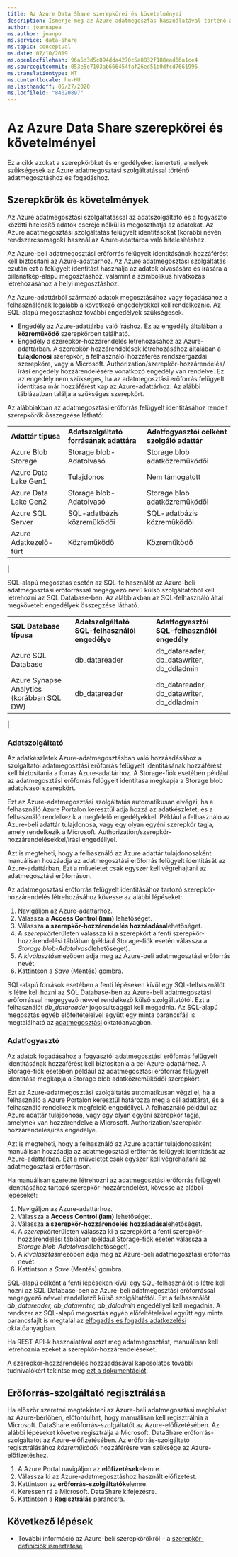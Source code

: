 ```yaml
---
title: Az Azure Data Share szerepkörei és követelményei
description: Ismerje meg az Azure-adatmegosztás használatával történő adatmegosztáshoz és az adatfogadáshoz szükséges engedélyeket.
author: joannapea
ms.author: joanpo
ms.service: data-share
ms.topic: conceptual
ms.date: 07/10/2019
ms.openlocfilehash: 96a5d3d5c894dda4270c5a8832f188ead56a1ce4
ms.sourcegitcommit: 053e5e7103ab666454faf26ed51b0dfcd7661996
ms.translationtype: MT
ms.contentlocale: hu-HU
ms.lasthandoff: 05/27/2020
ms.locfileid: "84020897"
---
```

# <a name="roles-and-requirements-for-azure-data-share"></a>Az Azure Data Share szerepkörei és követelményei 

Ez a cikk azokat a szerepköröket és engedélyeket ismerteti, amelyek szükségesek az Azure adatmegosztási szolgáltatással történő adatmegosztáshoz és fogadáshoz. 

## <a name="roles-and-requirements"></a>Szerepkörök és követelmények

Az Azure adatmegosztási szolgáltatással az adatszolgáltató és a fogyasztó közötti hitelesítő adatok cseréje nélkül is megoszthatja az adatokat. Az Azure adatmegosztási szolgáltatás felügyelt identitásokat (korábbi nevén rendszercsomagok) használ az Azure-adattárba való hitelesítéshez. 

Az Azure-beli adatmegosztási erőforrás felügyelt identitásának hozzáférést kell biztosítani az Azure-adattárhoz. Az Azure adatmegosztási szolgáltatás ezután ezt a felügyelt identitást használja az adatok olvasására és írására a pillanatkép-alapú megosztáshoz, valamint a szimbolikus hivatkozás létrehozásához a helyi megosztáshoz. 

Az Azure-adattárból származó adatok megosztásához vagy fogadásához a felhasználónak legalább a következő engedélyekkel kell rendelkeznie. Az SQL-alapú megosztáshoz további engedélyek szükségesek.

* Engedély az Azure-adattárba való íráshoz. Ez az engedély általában a **közreműködő** szerepkörben található.
* Engedély a szerepkör-hozzárendelés létrehozásához az Azure-adattárban. A szerepkör-hozzárendelések létrehozásához általában a **tulajdonosi** szerepkör, a felhasználói hozzáférés rendszergazdai szerepköre, vagy a Microsoft. Authorization/szerepkör-hozzárendelés/írási engedély hozzárendelésére vonatkozó engedély van rendelve. Ez az engedély nem szükséges, ha az adatmegosztási erőforrás felügyelt identitása már hozzáférést kap az Azure-adattárhoz. Az alábbi táblázatban találja a szükséges szerepkört.

Az alábbiakban az adatmegosztási erőforrás felügyelt identitásához rendelt szerepkörök összegzése látható:

| |  |  |
|---|---|---|
|**Adattár típusa**|**Adatszolgáltató forrásának adattára**|**Adatfogyasztói célként szolgáló adattár**|
|Azure Blob Storage| Storage blob-Adatolvasó | Storage blob adatközreműködői
|Azure Data Lake Gen1 | Tulajdonos | Nem támogatott
|Azure Data Lake Gen2 | Storage blob-Adatolvasó | Storage blob adatközreműködői
|Azure SQL Server | SQL-adatbázis közreműködői | SQL-adatbázis közreműködői
|Azure Adatkezelő-fürt | Közreműködő | Közreműködő
|

SQL-alapú megosztás esetén az SQL-felhasználót az Azure-beli adatmegosztási erőforrással megegyező nevű külső szolgáltatóból kell létrehozni az SQL Database-ben. Az alábbiakban az SQL-felhasználó által megkövetelt engedélyek összegzése látható.

| |  |  |
|---|---|---|
|**SQL Database típusa**|**Adatszolgáltató SQL-felhasználói engedélye**|**Adatfogyasztói SQL-felhasználói engedély**|
|Azure SQL Database | db_datareader | db_datareader, db_datawriter, db_ddladmin
|Azure Synapse Analytics (korábban SQL DW) | db_datareader | db_datareader, db_datawriter, db_ddladmin
|

### <a name="data-provider"></a>Adatszolgáltató

Az adatkészletek Azure-adatmegosztásban való hozzáadásához a szolgáltatói adatmegosztási erőforrás felügyelt identitásának hozzáférést kell biztosítania a forrás Azure-adattárhoz. A Storage-fiók esetében például az adatmegosztási erőforrás felügyelt identitása megkapja a Storage blob adatolvasói szerepkört. 

Ezt az Azure-adatmegosztási szolgáltatás automatikusan elvégzi, ha a felhasználó Azure Portalon keresztül adja hozzá az adatkészletet, és a felhasználó rendelkezik a megfelelő engedélyekkel. Például a felhasználó az Azure-beli adattár tulajdonosa, vagy egy olyan egyéni szerepkör tagja, amely rendelkezik a Microsoft. Authorization/szerepkör-hozzárendelésekkel/írási engedéllyel. 

Azt is megteheti, hogy a felhasználó az Azure adattár tulajdonosaként manuálisan hozzáadja az adatmegosztási erőforrás felügyelt identitását az Azure-adattárban. Ezt a műveletet csak egyszer kell végrehajtani az adatmegosztási erőforráson.

Az adatmegosztási erőforrás felügyelt identitásához tartozó szerepkör-hozzárendelés létrehozásához kövesse az alábbi lépéseket:

1. Navigáljon az Azure-adattárhoz.
1. Válassza a **Access Control (iam)** lehetőséget.
1. Válassza **a szerepkör-hozzárendelés hozzáadása**lehetőséget.
1. A *szerepkör*területen válassza ki a szerepkört a fenti szerepkör-hozzárendelési táblában (például Storage-fiók esetén válassza a *Storage blob-Adatolvasó*lehetőséget).
1. A *kiválasztás*mezőben adja meg az Azure-beli adatmegosztási erőforrás nevét.
1. Kattintson a *Save* (Mentés) gombra.

SQL-alapú források esetében a fenti lépéseken kívül egy SQL-felhasználót is létre kell hozni az SQL Database-ben az Azure-beli adatmegosztási erőforrással megegyező névvel rendelkező külső szolgáltatótól. Ezt a felhasználót *db_datareader* jogosultsággal kell megadnia. Az SQL-alapú megosztás egyéb előfeltételeivel együtt egy minta parancsfájl is megtalálható az [adatmegosztási](share-your-data.md) oktatóanyagban. 

### <a name="data-consumer"></a>Adatfogyasztó
Az adatok fogadásához a fogyasztói adatmegosztási erőforrás felügyelt identitásának hozzáférést kell biztosítania a cél Azure-adattárhoz. A Storage-fiók esetében például az adatmegosztási erőforrás felügyelt identitása megkapja a Storage blob adatközreműködői szerepkört. 

Ezt az Azure-adatmegosztási szolgáltatás automatikusan végzi el, ha a felhasználó a Azure Portalon keresztül határozza meg a cél adattárat, és a felhasználó rendelkezik megfelelő engedéllyel. A felhasználó például az Azure adattár tulajdonosa, vagy egy olyan egyéni szerepkör tagja, amelynek van hozzárendelve a Microsoft. Authorization/szerepkör-hozzárendelés/írás engedélye. 

Azt is megteheti, hogy a felhasználó az Azure adattár tulajdonosaként manuálisan hozzáadja az adatmegosztási erőforrás felügyelt identitását az Azure-adattárban. Ezt a műveletet csak egyszer kell végrehajtani az adatmegosztási erőforráson.

Ha manuálisan szeretné létrehozni az adatmegosztási erőforrás felügyelt identitásához tartozó szerepkör-hozzárendelést, kövesse az alábbi lépéseket:

1. Navigáljon az Azure-adattárhoz.
1. Válassza a **Access Control (iam)** lehetőséget.
1. Válassza **a szerepkör-hozzárendelés hozzáadása**lehetőséget.
1. A *szerepkör*területen válassza ki a szerepkört a fenti szerepkör-hozzárendelési táblában (például Storage-fiók esetén válassza a *Storage blob-Adatolvasó*lehetőséget).
1. A *kiválasztás*mezőben adja meg az Azure-beli adatmegosztási erőforrás nevét.
1. Kattintson a *Save* (Mentés) gombra.

SQL-alapú célként a fenti lépéseken kívül egy SQL-felhasználót is létre kell hozni az SQL Database-ben az Azure-beli adatmegosztási erőforrással megegyező névvel rendelkező külső szolgáltatótól. Ezt a felhasználót *db_datareader, db_datawriter, db_ddladmin* engedéllyel kell megadnia. A rendszer az SQL-alapú megosztás egyéb előfeltételeivel együtt egy minta parancsfájlt is megtalál az [elfogadás és fogadás adatkezelési](subscribe-to-data-share.md) oktatóanyagban. 

Ha REST API-k használatával oszt meg adatmegosztást, manuálisan kell létrehoznia ezeket a szerepkör-hozzárendeléseket. 

A szerepkör-hozzárendelés hozzáadásával kapcsolatos további tudnivalókért tekintse meg [ezt a dokumentációt](https://docs.microsoft.com/azure/role-based-access-control/role-assignments-portal#add-a-role-assignment). 

## <a name="resource-provider-registration"></a>Erőforrás-szolgáltató regisztrálása 

Ha először szeretné megtekinteni az Azure-beli adatmegosztási meghívást az Azure-bérlőben, előfordulhat, hogy manuálisan kell regisztrálnia a Microsoft. DataShare erőforrás-szolgáltatót az Azure-előfizetésében. Az alábbi lépéseket követve regisztrálja a Microsoft. DataShare erőforrás-szolgáltatót az Azure-előfizetésében. Az erőforrás-szolgáltató regisztrálásához *közreműködői* hozzáférésre van szüksége az Azure-előfizetéshez.

1. A Azure Portal navigáljon az **előfizetések**elemre.
1. Válassza ki az Azure-adatmegosztáshoz használt előfizetést.
1. Kattintson az **erőforrás-szolgáltatók**elemre.
1. Keressen rá a Microsoft. DataShare kifejezésre.
1. Kattintson a **Regisztrálás** parancsra.

## <a name="next-steps"></a>Következő lépések

- További információ az Azure-beli szerepkörökről – a [szerepkör-definíciók ismertetése](../role-based-access-control/role-definitions.md)

